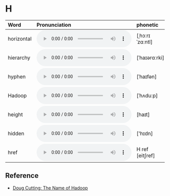 
# H

| Word  | Pronunciation | phonetic |
| :-- | :-- | :-- |
| horizontal | <audio src="/awesome-pronunciation/public/audio/horizontal.mp3" controls="controls" controlslist="nodownload"></audio> | [ˌhɔːrɪˈzɑːntl] |
| hierarchy | <audio src="/awesome-pronunciation/public/audio/hierarchy.mp3" controls="controls" controlslist="nodownload"></audio> | [ˈhaɪərɑːrki] |
| hyphen | <audio src="/awesome-pronunciation/public/audio/hyphen.mp3" controls="controls" controlslist="nodownload"></audio> | [ˈhaɪfən] |
| Hadoop | <audio src="/awesome-pronunciation/public/audio/Hadoop.mp3" controls="controls" controlslist="nodownload"></audio> | [ˈhʌduːp] |
| height | <audio src="/awesome-pronunciation/public/audio/height.mp3" controls="controls" controlslist="nodownload"></audio> | [haɪt] |
| hidden | <audio src="/awesome-pronunciation/public/audio/hidden.mp3" controls="controls" controlslist="nodownload"></audio> | ['hɪdn] |
| href | <audio src="/awesome-pronunciation/public/audio/href.mp3" controls="controls" controlslist="nodownload"></audio> | H ref [eit∫ref] |

## Reference

- [Doug Cutting: The Name of Hadoop](https://www.youtube.com/watch?v=irK7xHUmkUA)
